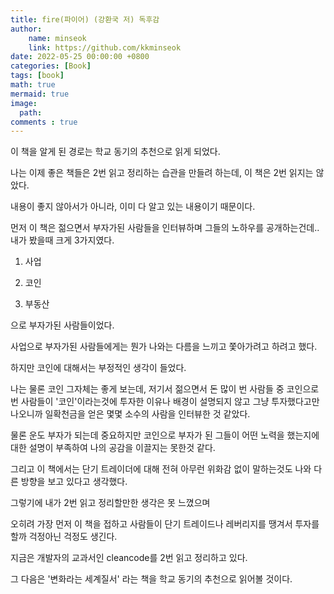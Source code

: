 ```yaml
---
title: fire(파이어) (강환국 저) 독후감
author: 
    name: minseok
    link: https://github.com/kkminseok
date: 2022-05-25 00:00:00 +0800
categories: [Book]
tags: [book]
math: true
mermaid: true
image: 
  path: 
comments : true
---
```


이 책을 알게 된 경로는 학교 동기의 추천으로 읽게 되었다.

나는 이제 좋은 책들은 2번 읽고 정리하는 습관을 만들려 하는데, 이 책은 2번 읽지는 않았다.

내용이 좋지 않아서가 아니라, 이미 다 알고 있는 내용이기 때문이다.

먼저 이 책은 젊으면서 부자가된 사람들을 인터뷰하며 그들의 노하우를 공개하는건데.. 내가 봤을때 크게 3가지였다.

1. 사업

2. 코인

3. 부동산

으로 부자가된 사람들이었다.

사업으로 부자가된 사람들에게는 뭔가 나와는 다름을 느끼고 쫓아가려고 하려고 했다.

하지만 코인에 대해서는 부정적인 생각이 들었다.

나는 물론 코인 그자체는 좋게 보는데, 저기서 젊으면서 돈 많이 번 사람들 중 코인으로 번 사람들이 '코인'이라는것에 투자한 이유나 배경이 설명되지 않고 그냥 투자했다고만 나오니까 일확천금을 얻은 몇몇 소수의 사람을 인터뷰한 것 같았다.


물론 운도 부자가 되는데 중요하지만 코인으로 부자가 된 그들이 어떤 노력을 했는지에 대한 설명이 부족하여 나의 공감을 이끌지는 못한것 같다.

그리고 이 책에서는 단기 트레이더에 대해 전혀 아무런 위화감 없이 말하는것도 나와 다른 방향을 보고 있다고 생각했다.

그렇기에 내가 2번 읽고 정리할만한 생각은 못 느꼈으며

오히려 가장 먼저 이 책을 접하고 사람들이 단기 트레이드나 레버리지를 땡겨서 투자를 할까 걱정아닌 걱정도 생긴다.

지금은 개발자의 교과서인 cleancode를 2번 읽고 정리하고 있다.

그 다음은 '변화라는 세계질서' 라는 책을 학교 동기의 추천으로 읽어볼 것이다.
